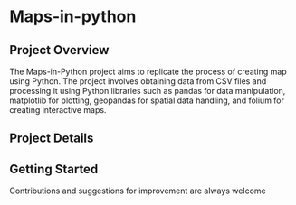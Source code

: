 # Maps-in-python

## Project Overview

The Maps-in-Python project aims to replicate the process of creating map using Python. The project involves obtaining data from CSV files and processing it using Python libraries such as pandas for data manipulation, matplotlib for plotting, geopandas for spatial data handling, and folium for creating interactive maps.


## Project Details



## Getting Started


Contributions and suggestions for improvement are always welcome
